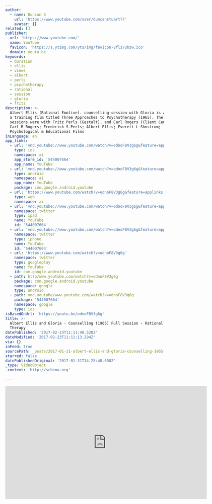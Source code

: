 ```yaml
---
author:
  - name: Duncan S
    url: 'https://www.youtube.com/user/duncanstuart77'
    avatar: {}
related: []
publisher:
  url: 'https://www.youtube.com/'
  name: YouTube
  favicon: 'https://s.ytimg.com/yts/img/favicon-vflz7uhzw.ico'
  domain: youtu.be
keywords:
  - duration
  - ellis
  - views
  - albert
  - perls
  - psychotherapy
  - rational
  - session
  - gloria
  - fritz
description: >-
  Albert Ellis (Rational Emotive). counselling session with Gloria is a third of
  a training film titled Three Approaches to Psychotherapy (1965). The other two
  sessions were with Fritz Perls (Gestalt), and Carl Rogers (Client Centred)
  Carl R Rogers; Frederick S Perls; Albert Ellis; Everett L Shostrom;
  Psychological & Educational Films
inLanguage: en
app_links:
  - url: 'vnd.youtube://www.youtube.com/watch?v=odnoF8V3g6g&feature=applinks'
    type: ios
    namespace: ai
    app_store_id: '544007664'
    app_name: YouTube
  - url: 'vnd.youtube://www.youtube.com/watch?v=odnoF8V3g6g&feature=applinks'
    type: android
    namespace: ai
    app_name: YouTube
    package: com.google.android.youtube
  - url: 'https://www.youtube.com/watch?v=odnoF8V3g6g&feature=applinks'
    type: web
    namespace: ai
  - url: 'vnd.youtube://www.youtube.com/watch?v=odnoF8V3g6g&feature=applinks'
    namespace: twitter
    type: ipad
    name: YouTube
    id: '544007664'
  - url: 'vnd.youtube://www.youtube.com/watch?v=odnoF8V3g6g&feature=applinks'
    namespace: twitter
    type: iphone
    name: YouTube
    id: '544007664'
  - url: 'https://www.youtube.com/watch?v=odnoF8V3g6g'
    namespace: twitter
    type: googleplay
    name: YouTube
    id: com.google.android.youtube
  - path: http/www.youtube.com/watch?v=odnoF8V3g6g
    package: com.google.android.youtube
    namespace: google
    type: android
  - path: vnd.youtube/www.youtube.com/watch?v=odnoF8V3g6g
    package: '544007664'
    namespace: google
    type: ios
isBasedOnUrl: 'https://youtu.be/odnoF8V3g6g'
title: >-
  Albert Ellis and Gloria - Counselling (1965) Full Session - Rational Emotive
  Therapy
datePublished: '2017-02-23T11:11:48.520Z'
dateModified: '2017-02-23T11:11:13.294Z'
via: {}
inFeed: true
sourcePath: _posts/2017-01-31-albert-ellis-and-gloria-counselling-1965-full-session-.md
starred: false
datePublishedOriginal: '2017-01-31T14:25:48.658Z'
_type: VideoObject
_context: 'http://schema.org'

---
```

<iframe src="https://cdn.embedly.com/widgets/media.html?src=https%3A%2F%2Fwww.youtube.com%2Fembed%2FodnoF8V3g6g%3Ffeature%3Doembed&amp;url=http%3A%2F%2Fwww.youtube.com%2Fwatch%3Fv%3DodnoF8V3g6g&amp;image=https%3A%2F%2Fi.ytimg.com%2Fvi%2FodnoF8V3g6g%2Fhqdefault.jpg&amp;key=b7d04c9b404c499eba89ee7072e1c4f7&amp;type=text%2Fhtml&amp;schema=youtube" width="640" height="360" scrolling="no" frameborder="0" allowfullscreen="" style=""></iframe>